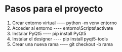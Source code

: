# Pasos para el proyecto

1. Crear entorno virtual  ---- python -m venv entorno
2. Acceder al entorno     ---- entorno\Scripts\activate
3. Instalar PyQt5         ---- pip install PyQt5
4. Instalar el designer   ---- pip install pyqt5-tools
5. Crear una nueva rama   ---- git checkout -b rama